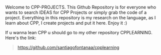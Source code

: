 Welcome to CPP-PROJECTS. This Github Repository is for everyone who wants to search IDEAS for CPP Projects or simply grab the code of a project. Everything in this repository is my research on the language, as I learn about CPP, I create projects and put it here. Enjoy it :)

If u wanna lean CPP u should go to my other repository CPPLEARNING. Here's the link:
> https://github.com/santiagofontanaa/cpplearning
